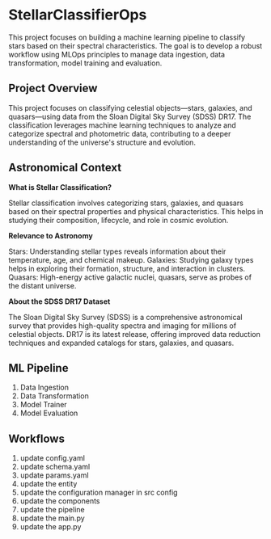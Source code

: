# StellarClassifierOps

This project focuses on building a machine learning pipeline to classify stars based on their spectral characteristics. The goal is to develop a robust workflow using MLOps principles to manage data ingestion, data transformation, model training and evaluation.

## Project Overview

This project focuses on classifying celestial objects—stars, galaxies, and quasars—using data from the Sloan Digital Sky Survey (SDSS) DR17. The classification leverages machine learning techniques to analyze and categorize spectral and photometric data, contributing to a deeper understanding of the universe's structure and evolution.

## Astronomical Context

**What is Stellar Classification?**

Stellar classification involves categorizing stars, galaxies, and quasars based on their spectral properties and physical characteristics. This helps in studying their composition, lifecycle, and role in cosmic evolution.

**Relevance to Astronomy**

Stars: Understanding stellar types reveals information about their temperature, age, and chemical makeup.
Galaxies: Studying galaxy types helps in exploring their formation, structure, and interaction in clusters.
Quasars: High-energy active galactic nuclei, quasars, serve as probes of the distant universe.
 
**About the SDSS DR17 Dataset**

The Sloan Digital Sky Survey (SDSS) is a comprehensive astronomical survey that provides high-quality spectra and imaging for millions of celestial objects. DR17 is its latest release, offering improved data reduction techniques and expanded catalogs for stars, galaxies, and quasars.

## ML Pipeline

1. Data Ingestion
2. Data Transformation
3. Model Trainer
4. Model Evaluation

## Workflows
1. update config.yaml
2. update schema.yaml
3. update params.yaml
4. update the entity
5. update the configuration manager in src config
6. update the components
7. update the pipeline
8. update the main.py
9. update the app.py